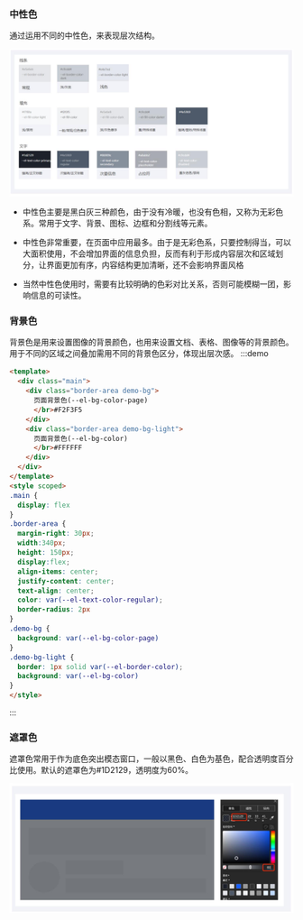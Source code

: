 ###  中性色

通过运用不同的中性色，来表现层次结构。


<img src="./img/中性色.jpg">


- 中性色主要是黑白灰三种颜色，由于没有冷暖，也没有色相，又称为无彩色系。常用于文字、背景、图标、边框和分割线等元素。

- 中性色非常重要，在页面中应用最多。由于是无彩色系，只要控制得当，可以大面积使用，不会增加界面的信息负担，反而有利于形成内容层次和区域划分，让界面更加有序，内容结构更加清晰，还不会影响界面风格

- 当然中性色使用时，需要有比较明确的色彩对比关系，否则可能模糊一团，影响信息的可读性。

### 背景色

背景色是用来设置图像的背景颜色，也用来设置文档、表格、图像等的背景颜色。用于不同的区域之间叠加需用不同的背景色区分，体现出层次感。
:::demo  

```html
<template>
  <div class="main">
    <div class="border-area demo-bg">
      页面背景色(--el-bg-color-page)
      </br>#F2F3F5
    </div>
    <div class="border-area demo-bg-light">
      页面背景色(--el-bg-color)
      </br>#FFFFFF
    </div>
  </div>
</template>
<style scoped>
.main {
  display: flex
}
.border-area {
  margin-right: 30px;
  width:340px;
  height: 150px;
  display:flex;
  align-items: center;
  justify-content: center;
  text-align: center;
  color: var(--el-text-color-regular);
  border-radius: 2px
}
.demo-bg {
  background: var(--el-bg-color-page)
}
.demo-bg-light {
  border: 1px solid var(--el-border-color);
  background: var(--el-bg-color)
}
</style>
```
:::

### 遮罩色

遮罩色常用于作为底色突出模态窗口，一般以黑色、白色为基色，配合透明度百分比使用。默认的遮罩色为#1D2129，透明度为60%。

<img src="./img/遮罩色.jpg" alt="" srcset="">